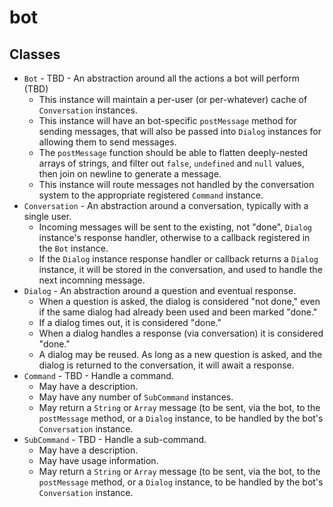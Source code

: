 # bot

## Classes

* `Bot` - TBD - An abstraction around all the actions a bot will perform (TBD)
  * This instance will maintain a per-user (or per-whatever) cache of
    `Conversation` instances.
  * This instance will have an bot-specific `postMessage` method for sending
    messages, that will also be passed into `Dialog` instances for allowing them
    to send messages.
  * The `postMessage` function should be able to flatten deeply-nested arrays
    of strings, and filter out `false`, `undefined` and `null` values, then
    join on newline to generate a message.
  * This instance will route messages not handled by the conversation system
    to the appropriate registered `Command` instance.
* `Conversation` - An abstraction around a conversation, typically with a single
  user.
  * Incoming messages will be sent to the existing, not "done", `Dialog`
    instance's response handler, otherwise to a callback registered in the
    `Bot` instance.
  * If the `Dialog` instance response handler or callback returns a `Dialog`
    instance, it will be stored in the conversation, and used to handle the next
    incomning message.
* `Dialog` - An abstraction around a question and eventual response.
  * When a question is asked, the dialog is considered "not done," even if the
    same dialog had already been used and been marked "done."
  * If a dialog times out, it is considered "done."
  * When a dialog handles a response (via conversation) it is considered "done."
  * A dialog may be reused. As long as a new question is asked, and the dialog
    is returned to the conversation, it will await a response.
* `Command` - TBD - Handle a command.
  * May have a description.
  * May have any number of `SubCommand` instances.
  * May return a `String` or `Array` message (to be sent, via the bot, to the
    `postMessage` method, or a `Dialog` instance, to be handled by the bot's
    `Conversation` instance.
* `SubCommand` - TBD - Handle a sub-command.
  * May have a description.
  * May have usage information.
  * May return a `String` or `Array` message (to be sent, via the bot, to the
    `postMessage` method, or a `Dialog` instance, to be handled by the bot's
    `Conversation` instance.
